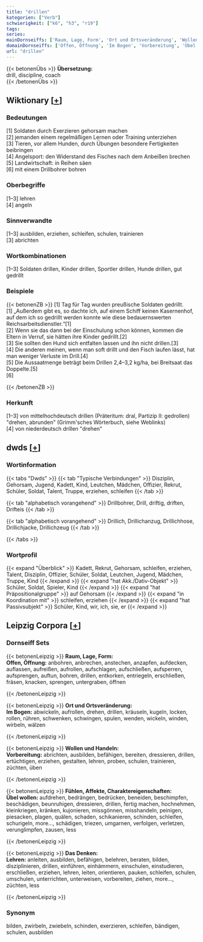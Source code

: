 ```yaml
---
title: "drillen"
kategorien: ["Verb"]
schwierigkeit: ["k6", "h3", "r19"]
tags:
series:
mainDornseiffs: ['Raum, Lage, Form', 'Ort und Ortsveränderung', 'Wollen und Handeln', 'Fühlen, Affekte, Charaktereigenschaften', 'Das Denken']
domainDornseiffs: ['Offen, Öffnung', 'Im Bogen', 'Vorbereitung', 'Übel wollen', 'Lehren']
url: "drillen"
---
```


{{< betonenÜbs >}}
**Übersetzung:**  
drill, discipline, coach  
{{< /betonenÜbs >}}

## Wiktionary [[+](https://de.wiktionary.org/wiki/drillen)]

### Bedeutungen
[1] Soldaten durch Exerzieren gehorsam machen  
[2] jemanden einem regelmäßigen Lernen oder Training unterziehen  
[3] Tieren, vor allem Hunden, durch Übungen besondere Fertigkeiten beibringen  
[4] Angelsport: den Widerstand des Fisches nach dem Anbeißen brechen  
[5] Landwirtschaft: in Reihen säen  
[6] mit einem Drillbohrer bohren  

### Oberbegriffe
[1–3] lehren  
[4] angeln  

### Sinnverwandte
[1–3] ausbilden, erziehen, schleifen, schulen, trainieren  
[3] abrichten  

### Wortkombinationen
[1–3] Soldaten drillen, Kinder drillen, Sportler drillen, Hunde drillen, gut gedrillt  

### Beispiele
{{< betonenZB >}}
[1] Tag für Tag wurden preußische Soldaten gedrillt.  
[1] „Außerdem gibt es, so dachte ich, auf einem Schiff keinen Kasernenhof, auf dem ich so gedrillt werden konnte wie diese bedauernswerten Reichsarbeitsdienstler.“[1]  
[2] Wenn sie das dann bei der Einschulung schon können, kommen die Eltern in Verruf, sie hätten ihre Kinder gedrillt.[2]  
[3] Sie sollten den Hund sich entfalten lassen und ihn nicht drillen.[3]  
[4] Die anderen meinen, wenn man soft drillt und den Fisch laufen lässt, hat man weniger Verluste im Drill.[4]  
[5] Die Aussaatmenge beträgt beim Drillen 2,4–3,2 kg/ha, bei Breitsaat das Doppelte.[5]  
[6]  

{{< /betonenZB >}}
### Herkunft
[1–3] von mittelhochdeutsch drillen (Präteritum: dral, Partizip II: gedrollen) "drehen, abrunden" (Grimm'sches Wörterbuch, siehe Weblinks)  
[4] von niederdeutsch drillen "drehen"  



## dwds [[+](https://www.dwds.de/wb/drillen)]

### Wortinformation
{{< tabs "Dwds" >}}
{{< tab "Typische Verbindungen" >}}
Disziplin, Gehorsam, Jugend, Kadett, Kind, Leutchen, Mädchen, Offizier, Rekrut, Schüler, Soldat, Talent, Truppe, erziehen, schleifen
{{< /tab >}}

{{< tab "alphabetisch vorangehend" >}}
Drillbohrer, Drill, driftig, driften, Drifteis
{{< /tab >}}

{{< tab "alphabetisch vorangehend" >}}
Drillich, Drillichanzug, Drillichhose, Drillichjacke, Drillichzeug
{{< /tab >}}

{{< /tabs >}}

### Wortprofil
{{< expand "Überblick" >}} Kadett, Rekrut, Gehorsam, schleifen, erziehen, Talent, Disziplin, Offizier, Schüler, Soldat, Leutchen, Jugend, Mädchen, Truppe, Kind {{< /expand >}}
{{< expand "hat Akk./Dativ-Objekt" >}} Schüler, Soldat, Spieler, Kind {{< /expand >}}
{{< expand "hat Präpositionalgruppe" >}} auf Gehorsam {{< /expand >}}
{{< expand "in Koordination mit" >}} schleifen, erziehen {{< /expand >}}
{{< expand "hat Passivsubjekt" >}} Schüler, Kind, wir, ich, sie, er {{< /expand >}}

## Leipzig Corpora [[+](https://corpora.uni-leipzig.de/en/res?word=drillen&corpusId=deu_newscrawl-public_2018)]

### Dornseiff Sets
{{< betonenLeipzig >}}
**Raum, Lage, Form:**  
**Offen, Öffnung:** anbohren, anbrechen, anstechen, anzapfen, aufdecken, auflassen, aufreißen, aufrollen, aufschlagen, aufschließen, aufsperren, aufsprengen, auftun, bohren, drillen, entkorken, entriegeln, erschließen, fräsen, knacken, sprengen, untergraben, öffnen  

{{< /betonenLeipzig >}}


{{< betonenLeipzig >}}
**Ort und Ortsveränderung:**  
**Im Bogen:** abwickeln, aufrollen, drehen, drillen, kräuseln, kugeln, locken, rollen, rühren, schwenken, schwingen, spulen, wenden, wickeln, winden, wirbeln, wälzen  

{{< /betonenLeipzig >}}


{{< betonenLeipzig >}}
**Wollen und Handeln:**  
**Vorbereitung:** abrichten, ausbilden, befähigen, bereiten, dressieren, drillen, ertüchtigen, erziehen, gestalten, lehren, proben, schulen, trainieren, züchten, üben  

{{< /betonenLeipzig >}}


{{< betonenLeipzig >}}
**Fühlen, Affekte, Charaktereigenschaften:**  
**Übel wollen:** aufdrehen, bedrängen, bedrücken, beneiden, beschimpfen, beschädigen, beunruhigen, dressieren, drillen, fertig machen, hochnehmen, kleinkriegen, kränken, kujonieren, missgönnen, misshandeln, peinigen, piesacken, plagen, quälen, schaden, schikanieren, schinden, schleifen, schurigeln, more..., schädigen, triezen, umgarnen, verfolgen, verletzen, verunglimpfen, zausen, less  

{{< /betonenLeipzig >}}


{{< betonenLeipzig >}}
**Das Denken:**  
**Lehren:** anleiten, ausbilden, befähigen, belehren, beraten, bilden, disziplinieren, drillen, einführen, einhämmern, einschulen, einstudieren, erschließen, erziehen, lehren, leiten, orientieren, pauken, schleifen, schulen, umschulen, unterrichten, unterweisen, vorbereiten, ziehen, more..., züchten, less  

{{< /betonenLeipzig >}}

### Synonym
bilden, zwirbeln, zwiebeln, schinden, exerzieren, schleifen, bändigen, schulen, ausbilden

